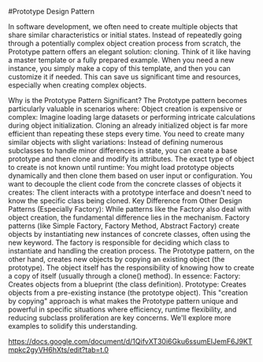 
#Prototype Design Pattern

In software development, we often need to create multiple objects that share similar characteristics or initial states. Instead of repeatedly going through a potentially complex object creation process from scratch, the Prototype pattern offers an elegant solution: cloning.
Think of it like having a master template or a fully prepared example. When you need a new instance, you simply make a copy of this template, and then you can customize it if needed. This can save us significant time and resources, especially when creating complex objects.

Why is the Prototype Pattern Significant?
The Prototype pattern becomes particularly valuable in scenarios where:
Object creation is expensive or complex: Imagine loading large datasets or performing intricate calculations during object initialization. Cloning an already initialized object is far more efficient than repeating these steps every time.
You need to create many similar objects with slight variations: Instead of defining numerous subclasses to handle minor differences in state, you can create a base prototype and then clone and modify its attributes.
The exact type of object to create is not known until runtime: You might load prototype objects dynamically and then clone them based on user input or configuration.
You want to decouple the client code from the concrete classes of objects it creates: The client interacts with a prototype interface and doesn't need to know the specific class being cloned.
Key Difference from Other Design Patterns (Especially Factory):
While patterns like the Factory also deal with object creation, the fundamental difference lies in the mechanism.
Factory patterns (like Simple Factory, Factory Method, Abstract Factory) create objects by instantiating new instances of concrete classes, often using the new keyword. The factory is responsible for deciding which class to instantiate and handling the creation process.
The Prototype pattern, on the other hand, creates new objects by copying an existing object (the prototype). The object itself has the responsibility of knowing how to create a copy of itself (usually through a clone() method).
In essence:
Factory: Creates objects from a blueprint (the class definition).
Prototype: Creates objects from a pre-existing instance (the prototype object).
This "creation by copying" approach is what makes the Prototype pattern unique and powerful in specific situations where efficiency, runtime flexibility, and reducing subclass proliferation are key concerns. We'll explore more examples to solidify this understanding.

https://docs.google.com/document/d/1QifvXT30i6Gku6ssumEIJemF6J9KTmpkc2gyVH6hXts/edit?tab=t.0